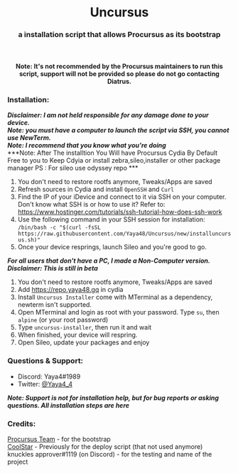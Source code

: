<center>
  <h1 align="center">Uncursus</h1>
  <h3 align="center">a installation script that allows Procursus as its bootstrap</h3>
  <br/>
  <h4 align="center">Note: It's not recommended by the Procursus maintainers to run this script, support will not be provided so please do not go contacting Diatrus.</h4>
</center>

### Installation:
***Disclaimer: I am not held responsible for any damage done to your device.***<br/>
***Note: you must have a computer to launch the script via SSH, you cannot use NewTerm.***<br/>
***Note: I recommend that you know what you're doing***<br/>
***Note: After The installtion You Will have Procursus Cydia By Default Free to you to Keep Cdyia or install zebra,sileo,installer or other package manager PS : For sileo use odyssey repo ***<br/>
1) You don't need to restore rootfs anymore, Tweaks/Apps are saved<br/>
2) Refresh sources in Cydia and install `OpenSSH` and `Curl`<br/>
3) Find the IP of your iDevice and connect to it via SSH on your computer. Don't know what SSH is or how to use it? Refer to: https://www.hostinger.com/tutorials/ssh-tutorial-how-does-ssh-work<br/>
4) Use the following command in your SSH session for installation:<br/>
`/bin/bash -c "$(curl -fsSL https://raw.githubusercontent.com/Yaya48/Uncursus/new/installuncursus.sh)"`<br/>
5) Once your device resprings, launch Sileo and you're good to go.<br/>

***For all users that don't have a PC, I made a Non-Computer version.***<br/>
***Disclaimer: This is still in beta***<br/>
1) You don't need to restore rootfs anymore, Tweaks/Apps are saved
2) Add https://repo.yaya48.gq in cydia
3) Install `Uncursus Installer` come with MTerminal as a dependency, newterm isn't supported.
4) Open MTerminal and login as root with your password. Type `su`, then `alpine` (or your root password)
5) Type `uncursus-installer`, then run it and wait
6) When finished, your device will respring.
7) Open Sileo, update your packages and enjoy

### Questions & Support:
- Discord: Yaya4#1989
- Twitter: [@Yaya4_4](https://twitter.com/Yaya4_4)

***Note: Support is not for installation help, but for bug reports or asking questions. All installation steps are here***<br/>

### Credits:
[Procursus Team](https://github.com/ProcursusTeam/) - for the bootstrap<br/>
[CoolStar](https://github.com/coolstar/) - Previously for the deploy script (that not used anymore)<br/>
knuckles approver#1119 (on Discord) - for the testing and name of the project<br/>
